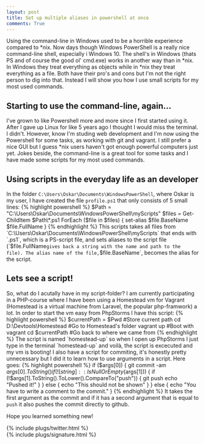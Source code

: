 ```yaml
---
layout: post
title: Set up multiple aliases in powershell at once
comments: True
---
```

Using the command-line in Windows used to be a horrible experience compared to *nix. Now days though Windows PowerShell is a really nice command-line shell, especially i Windows 10. The shell's in Windows (thats PS and of course the good ol' cmd.exe) works in another way than in *nix. In Windows they treat everything as objects while in *nix they treat everything as a file. Both have their pro's and cons but I'm not the right person to dig into that. Instead I will show you how I use small scripts for my most used commands.  
<span class="break" />
## Starting to use the command-line, again...
I've grown to like Powershell more and more since I first started using it. After I gave up Linux for like 5 years ago I thought I would miss the terminal. I didn't. However, know I'm studing web development and I'm now using the Powershell for some tasks, as working with git and vagrant. I still prefer a nice GUI but I guess *nix users haven't got enough powerful computers just yet. Jokes beside, the command-line is a great tool for some tasks and I have made some scripts for my most used commands.
## Using scripts in the everyday life as an developer
In the folder `C:\Users\Oskar\Documents\WindowsPowerShell`, where Oskar is my user, I have created the file `profile.ps1` that only consists of 5 small lines:
 {% highlight powershell %}
 $Path = "C:\Users\Oskar\Documents\WindowsPowerShell\myScripts"
 $files = Get-ChildItem $Path\*.ps1
 ForEach ($file in $files) { 
     set-alias $file.BaseName $file.FullName
 }
{% endhighlight %}
This scripts takes all files from `C:\Users\Oskar\Documents\WindowsPowerShell\myScripts` that ends with `.ps1`, which is a PS-script file, and sets aliases to the script file (`$file.FullName` gives back a string with the name and path to the file). The alias name of the file, `$file.BaseName`, becomes the alias for the script.
## Lets see a script!
So, what do I acutally have in my script-folder? I am currently participating in a PHP-course where I have been using a Homestead vm for Vagrant (Homestead is a virtual machine from Laravel, the popular php-framwork) a lot. In order to start the vm easy from PhpStorms I have this script:
{% highlight powershell %}
$currentPath = $Pwd 		#Store current path
cd D:\Devtools\Homestead	#Go to Homestead's folder
vagrant up					#Boot with vagrant
cd $currentPath				#Go back to where we came from
{% endhighlight %}
The script is named `homestead-up` so when I open up PhpStorms I just type in the terminal `homestead-up` and voilà, the script is excecuted and my vm is booting!    
I also have a script for commiting, it's honestly pretty unnecessary but I did it to learn how to use arguments in a script. Here goes:  
{% highlight powershell %}
if ($args[0]) {
    git commit -am $args[0].ToString()
    if(![string]::IsNullOrEmpty($args[1])) {
        if (!$args[1].ToString().ToLower().CompareTo("push")) {
            git push
            echo "Pushed it!"
        }
    }
    else {
        echo "This should not be shown"
        }
}
else {
    echo "You have to write a comment to the commit."
} 
{% endhighlight %}
It takes the first argument as the commit and if it has a second argument that is equal to `push` it also pushes the commit directly to github.

Hope you learned something new!

{% include plugs/twitter.html %}  
{% include plugs/signature.html %}
